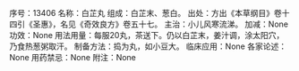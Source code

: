 序号：13406
名称：白芷丸
组成：白芷末、葱白。
出处：方出《本草纲目》卷十四引《圣惠》，名见《奇效良方》卷五十七。
主治：小儿风寒流涕。
加减：None
功效：None
用法用量：每服20丸，茶送下。仍以白芷末，姜汁调，涂太阳穴，乃食热葱粥取汗。
制备方法：捣为丸，如小豆大。
临床应用：None
各家论述：None
用药禁忌：None
附注：None
